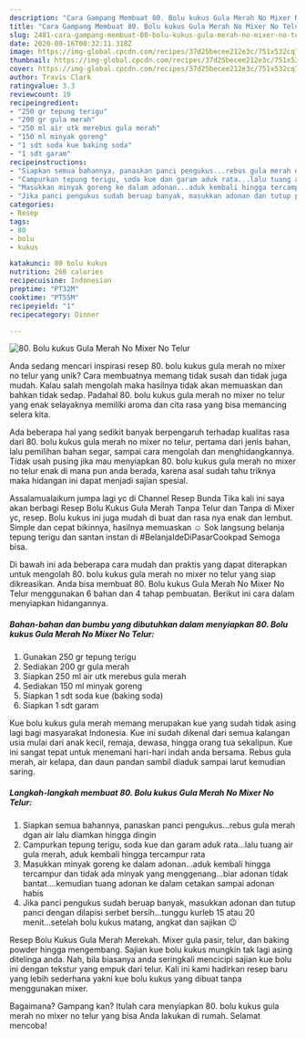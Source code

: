 ```yaml
---
description: "Cara Gampang Membuat 80. Bolu kukus Gula Merah No Mixer No Telur, Menggugah Selera"
title: "Cara Gampang Membuat 80. Bolu kukus Gula Merah No Mixer No Telur, Menggugah Selera"
slug: 2481-cara-gampang-membuat-80-bolu-kukus-gula-merah-no-mixer-no-telur-menggugah-selera
date: 2020-09-16T00:32:11.318Z
image: https://img-global.cpcdn.com/recipes/37d25becee212e3c/751x532cq70/80-bolu-kukus-gula-merah-no-mixer-no-telur-foto-resep-utama.jpg
thumbnail: https://img-global.cpcdn.com/recipes/37d25becee212e3c/751x532cq70/80-bolu-kukus-gula-merah-no-mixer-no-telur-foto-resep-utama.jpg
cover: https://img-global.cpcdn.com/recipes/37d25becee212e3c/751x532cq70/80-bolu-kukus-gula-merah-no-mixer-no-telur-foto-resep-utama.jpg
author: Travis Clark
ratingvalue: 3.3
reviewcount: 10
recipeingredient:
- "250 gr tepung terigu"
- "200 gr gula merah"
- "250 ml air utk merebus gula merah"
- "150 ml minyak goreng"
- "1 sdt soda kue baking soda"
- "1 sdt garam"
recipeinstructions:
- "Siapkan semua bahannya, panaskan panci pengukus...rebus gula merah dgan air lalu diamkan hingga dingin"
- "Campurkan tepung terigu, soda kue dan garam aduk rata...lalu tuang air gula merah, aduk kembali hingga tercampur rata"
- "Masukkan minyak goreng ke dalam adonan...aduk kembali hingga tercampur dan tidak ada minyak yang menggenang...biar adonan tidak bantat....kemudian tuang adonan ke dalam cetakan sampai adonan habis"
- "Jika panci pengukus sudah beruap banyak, masukkan adonan dan tutup panci dengan dilapisi serbet bersih...tunggu kurleb 15 atau 20 menit...setelah bolu kukus matang, angkat dan sajikan 😉"
categories:
- Resep
tags:
- 80
- bolu
- kukus

katakunci: 80 bolu kukus 
nutrition: 268 calories
recipecuisine: Indonesian
preptime: "PT32M"
cooktime: "PT55M"
recipeyield: "1"
recipecategory: Dinner

---
```



![80. Bolu kukus Gula Merah No Mixer No Telur](https://img-global.cpcdn.com/recipes/37d25becee212e3c/751x532cq70/80-bolu-kukus-gula-merah-no-mixer-no-telur-foto-resep-utama.jpg)

Anda sedang mencari inspirasi resep 80. bolu kukus gula merah no mixer no telur yang unik? Cara membuatnya memang tidak susah dan tidak juga mudah. Kalau salah mengolah maka hasilnya tidak akan memuaskan dan bahkan tidak sedap. Padahal 80. bolu kukus gula merah no mixer no telur yang enak selayaknya memiliki aroma dan cita rasa yang bisa memancing selera kita.

Ada beberapa hal yang sedikit banyak berpengaruh terhadap kualitas rasa dari 80. bolu kukus gula merah no mixer no telur, pertama dari jenis bahan, lalu pemilihan bahan segar, sampai cara mengolah dan menghidangkannya. Tidak usah pusing jika mau menyiapkan 80. bolu kukus gula merah no mixer no telur enak di mana pun anda berada, karena asal sudah tahu triknya maka hidangan ini dapat menjadi sajian spesial.

Assalamualaikum jumpa lagi yc di Channel Resep Bunda Tika kali ini saya akan berbagi Resep Bolu Kukus Gula Merah Tanpa Telur dan Tanpa di Mixer yc, resep. Bolu kukus ini juga mudah di buat dan rasa nya enak dan lembut. Simple dan cepat bikinnya, hasilnya memuaskan ☺ Sok langsung belanja tepung terigu dan santan instan di #BelanjaIdeDiPasarCookpad Semoga bisa.


Di bawah ini ada beberapa cara mudah dan praktis yang dapat diterapkan untuk mengolah 80. bolu kukus gula merah no mixer no telur yang siap dikreasikan. Anda bisa membuat 80. Bolu kukus Gula Merah No Mixer No Telur menggunakan 6 bahan dan 4 tahap pembuatan. Berikut ini cara dalam menyiapkan hidangannya.

<!--inarticleads1-->

##### Bahan-bahan dan bumbu yang dibutuhkan dalam menyiapkan 80. Bolu kukus Gula Merah No Mixer No Telur:

1. Gunakan 250 gr tepung terigu
1. Sediakan 200 gr gula merah
1. Siapkan 250 ml air utk merebus gula merah
1. Sediakan 150 ml minyak goreng
1. Siapkan 1 sdt soda kue (baking soda)
1. Siapkan 1 sdt garam


Kue bolu kukus gula merah memang merupakan kue yang sudah tidak asing lagi bagi masyarakat Indonesia. Kue ini sudah dikenal dari semua kalangan usia mulai dari anak kecil, remaja, dewasa, hingga orang tua sekalipun. Kue ini sangat tepat untuk menemani hari-hari indah anda bersama. Rebus gula merah, air kelapa, dan daun pandan sambil diaduk sampai larut kemudian saring. 

<!--inarticleads2-->

##### Langkah-langkah membuat 80. Bolu kukus Gula Merah No Mixer No Telur:

1. Siapkan semua bahannya, panaskan panci pengukus...rebus gula merah dgan air lalu diamkan hingga dingin
1. Campurkan tepung terigu, soda kue dan garam aduk rata...lalu tuang air gula merah, aduk kembali hingga tercampur rata
1. Masukkan minyak goreng ke dalam adonan...aduk kembali hingga tercampur dan tidak ada minyak yang menggenang...biar adonan tidak bantat....kemudian tuang adonan ke dalam cetakan sampai adonan habis
1. Jika panci pengukus sudah beruap banyak, masukkan adonan dan tutup panci dengan dilapisi serbet bersih...tunggu kurleb 15 atau 20 menit...setelah bolu kukus matang, angkat dan sajikan 😉


Resep Bolu Kukus Gula Merah Merekah. Mixer gula pasir, telur, dan baking powder hingga mengembang. Sajian kue bolu kukus mungkin tak lagi asing ditelinga anda. Nah, bila biasanya anda seringkali mencicipi sajian kue bolu ini dengan tekstur yang empuk dari telur. Kali ini kami hadirkan resep baru yang lebih sederhana yakni kue bolu kukus yang dibuat tanpa menggunakan mixer. 

Bagaimana? Gampang kan? Itulah cara menyiapkan 80. bolu kukus gula merah no mixer no telur yang bisa Anda lakukan di rumah. Selamat mencoba!
